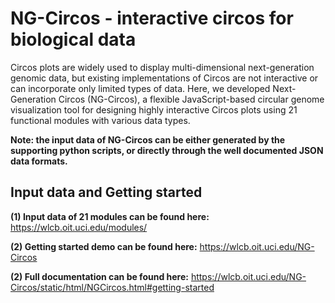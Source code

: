 # NG-Circos - interactive circos for biological data
Circos plots are widely used to display multi-dimensional next-generation genomic data, but existing implementations of Circos are not interactive or can incorporate only limited types of data. Here, we developed Next-Generation Circos (NG-Circos), a flexible JavaScript-based circular genome visualization tool for designing highly interactive Circos plots using 21 functional modules with various data types.

**Note: the input data of NG-Circos can be either generated by the supporting python scripts, or directly through the well documented JSON data formats.**

## Input data and Getting started
**(1) Input data of 21 modules can be found here:**
https://wlcb.oit.uci.edu/modules/

**(2) Getting started demo can be found here:**
https://wlcb.oit.uci.edu/NG-Circos

**(2) Full documentation can be found here:**
https://wlcb.oit.uci.edu/NG-Circos/static/html/NGCircos.html#getting-started








